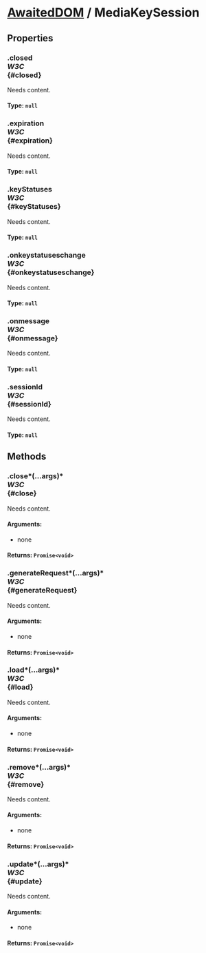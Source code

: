 # [AwaitedDOM](/docs/basic-interfaces/awaited-dom) <span>/</span> MediaKeySession

## Properties

### .closed <div class="specs"><i>W3C</i></div> {#closed}

Needs content.

#### **Type**: `null`

### .expiration <div class="specs"><i>W3C</i></div> {#expiration}

Needs content.

#### **Type**: `null`

### .keyStatuses <div class="specs"><i>W3C</i></div> {#keyStatuses}

Needs content.

#### **Type**: `null`

### .onkeystatuseschange <div class="specs"><i>W3C</i></div> {#onkeystatuseschange}

Needs content.

#### **Type**: `null`

### .onmessage <div class="specs"><i>W3C</i></div> {#onmessage}

Needs content.

#### **Type**: `null`

### .sessionId <div class="specs"><i>W3C</i></div> {#sessionId}

Needs content.

#### **Type**: `null`

## Methods

### .close*(...args)* <div class="specs"><i>W3C</i></div> {#close}

Needs content.

#### **Arguments**:


 - none

#### **Returns**: `Promise<void>`

### .generateRequest*(...args)* <div class="specs"><i>W3C</i></div> {#generateRequest}

Needs content.

#### **Arguments**:


 - none

#### **Returns**: `Promise<void>`

### .load*(...args)* <div class="specs"><i>W3C</i></div> {#load}

Needs content.

#### **Arguments**:


 - none

#### **Returns**: `Promise<void>`

### .remove*(...args)* <div class="specs"><i>W3C</i></div> {#remove}

Needs content.

#### **Arguments**:


 - none

#### **Returns**: `Promise<void>`

### .update*(...args)* <div class="specs"><i>W3C</i></div> {#update}

Needs content.

#### **Arguments**:


 - none

#### **Returns**: `Promise<void>`
